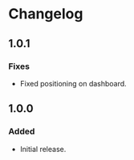 # Changelog

## 1.0.1

### Fixes
- Fixed positioning on dashboard.

## 1.0.0

### Added
- Initial release.
